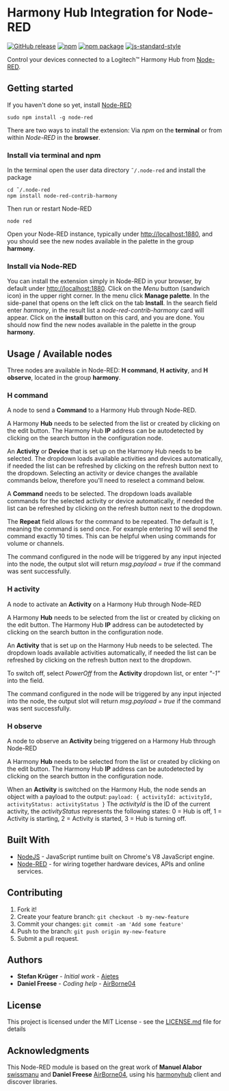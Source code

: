 # Harmony Hub Integration for Node-RED
[![GitHub release](https://img.shields.io/github/release/Aietes/node-red-contrib-harmony.svg)](https://github.com/Aietes/node-red-contrib-harmony/releases/latest)
[![npm](https://img.shields.io/npm/v/node-red-contrib-harmony/latest.svg)](https://www.npmjs.com/package/node-red-contrib-harmony)
[![npm package](https://img.shields.io/npm/dm/node-red-contrib-harmony.svg)](https://www.npmjs.com/package/node-red-contrib-harmony)
[![js-standard-style](https://img.shields.io/badge/code%20style-standard-brightgreen.svg)](http://standardjs.com/)

Control your devices connected to a Logitech&trade; Harmony Hub from [Node-RED](https://nodered.org).

## Getting started

If you haven't done so yet, install [Node-RED](http://nodered.org/docs/getting-started/installation)

```
sudo npm install -g node-red
```

There are two ways to install the extension: Via *npm* on the **terminal** or from within *Node-RED* in the **browser**.

### Install via terminal and npm

In the terminal open the user data directory `˜/.node-red` and install the package

```
cd ˜/.node-red
npm install node-red-contrib-harmony
```

Then run or restart Node-RED

```
node red
```
Open your Node-RED instance, typically under <http://localhost:1880>, and you should see the new nodes available in the palette in the group **harmony**.

### Install via Node-RED

You can install the extension simply in Node-RED in your browser, by default under <http://localhost:1880>. Click on the *Menu* button (sandwich icon) in the upper right corner. In the menu click **Manage palette**. In the side-panel that opens on the left click on the tab **Install**. In the search field enter *harmony*, in the result list a *node-red-contrib-harmony* card will appear. Click on the **install** button on this card, and you are done. You should now find the new nodes available in the palette in the group **harmony**.

## Usage / Available nodes

Three nodes are available in Node-RED: **H command**, **H activity**, and **H observe**, located in the group **harmony**.

### H command

A node to send a **Command** to a Harmony Hub through Node-RED.

A Harmony **Hub** needs to be selected from the list or created by clicking on the edit button. The Harmony Hub **IP** address can be autodetected by clicking on the search button in the configuration node.

An **Activity** or **Device** that is set up on the Harmony Hub needs to be selected. The dropdown loads available activities and devices automatically, if needed the list can be refreshed by clicking on the refresh button next to the dropdown. Selecting an activity or device changes the available commands below, therefore you'll need to reselect a command below.

A **Command** needs to be selected. The dropdown loads available commands for the selected activity or device automatically, if needed the list can be refreshed by clicking on the refresh button next to the dropdown.

The **Repeat** field allows for the command to be repeated. The default is *1*, meaning the command is send once. For example entering *10* will send the command exactly 10 times. This can be helpful when using commands for volume or channels.

The command configured in the node will be triggered by any input injected into the node, the output slot will return *msg.payload = true* if the command was sent successfully.

### H activity

A node to activate an **Activity** on a Harmony Hub through Node-RED

A Harmony **Hub** needs to be selected from the list or created by clicking on the edit button. The Harmony Hub
**IP** address can be autodetected by clicking on the search button in the configuration node.

An **Activity** that is set up on the Harmony Hub needs to be selected. The dropdown loads available activities automatically, if needed the list can be refreshed by clicking on the refresh button next to the dropdown.

To switch off, select *PowerOff* from the **Activity** dropdown list, or enter *"-1"* into the field.

The command configured in the node will be triggered by any input injected into the node, the output slot will return *msg.payload = true* if the command was sent successfully.

### H observe

A node to observe an **Activity** being triggered on a Harmony Hub through Node-RED

A Harmony **Hub** needs to be selected from the list or created by clicking on the edit button. The Harmony Hub
**IP** address can be autodetected by clicking on the search button in the configuration node.

When an **Activity** is switched on the Harmony Hub, the node sends an object with a payload to the output:
`payload: { activityId: activityId, activityStatus: activityStatus }`
The *activityId* is the ID of the current activity, the *activityStatus* represents the following states:
0 = Hub is off, 1 = Activity is starting, 2 = Activity is started, 3 = Hub is turning off.

## Built With

* [NodeJS](https://nodejs.org/dist/latest-v6.x/docs/api/) - JavaScript runtime built on Chrome's V8 JavaScript engine.
* [Node-RED](http://nodered.org/docs/creating-nodes/) - for wiring together hardware devices, APIs and online services.

## Contributing

1. Fork it!
2. Create your feature branch: `git checkout -b my-new-feature`
3. Commit your changes: `git commit -am 'Add some feature'`
4. Push to the branch: `git push origin my-new-feature`
5. Submit a pull request.

## Authors

* **Stefan Krüger** - *Initial work* - [Aietes](https://github.com/Aietes)
* **Daniel Freese** - *Coding help* - [AirBorne04](https://github.com/AirBorne04)

## License

This project is licensed under the MIT License - see the [LICENSE.md](LICENSE.md) file for details

## Acknowledgments

This Node-RED module is based on the great work of
**Manuel Alabor** [swissmanu](https://github.com/swissmanu) and
**Daniel Freese** [AirBorne04](https://github.com/AirBorne04), using his [harmonyhub](https://github.com/AirBorne04/harmonyhub) client and discover libraries.
